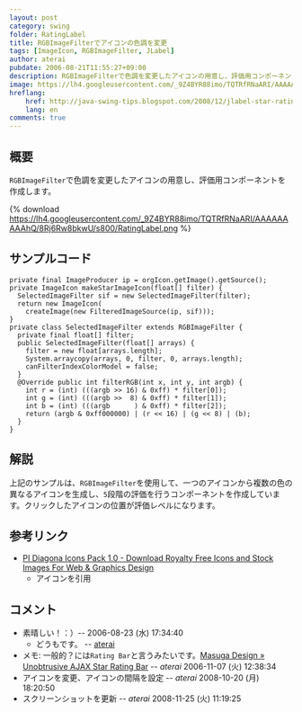 ```yaml
---
layout: post
category: swing
folder: RatingLabel
title: RGBImageFilterでアイコンの色調を変更
tags: [ImageIcon, RGBImageFilter, JLabel]
author: aterai
pubdate: 2006-08-21T11:55:27+09:00
description: RGBImageFilterで色調を変更したアイコンの用意し、評価用コンポーネントを作成します。
image: https://lh4.googleusercontent.com/_9Z4BYR88imo/TQTRfRNaARI/AAAAAAAAAhQ/8Rj6Rw8bkwU/s800/RatingLabel.png
hreflang:
    href: http://java-swing-tips.blogspot.com/2008/12/jlabel-star-rating-bar.html
    lang: en
comments: true
---
```

## 概要
`RGBImageFilter`で色調を変更したアイコンの用意し、評価用コンポーネントを作成します。

{% download https://lh4.googleusercontent.com/_9Z4BYR88imo/TQTRfRNaARI/AAAAAAAAAhQ/8Rj6Rw8bkwU/s800/RatingLabel.png %}

## サンプルコード
<pre class="prettyprint"><code>private final ImageProducer ip = orgIcon.getImage().getSource();
private ImageIcon makeStarImageIcon(float[] filter) {
  SelectedImageFilter sif = new SelectedImageFilter(filter);
  return new ImageIcon(
    createImage(new FilteredImageSource(ip, sif)));
}
private class SelectedImageFilter extends RGBImageFilter {
  private final float[] filter;
  public SelectedImageFilter(float[] arrays) {
    filter = new float[arrays.length];
    System.arraycopy(arrays, 0, filter, 0, arrays.length);
    canFilterIndexColorModel = false;
  }
  @Override public int filterRGB(int x, int y, int argb) {
    int r = (int) (((argb &gt;&gt; 16) &amp; 0xff) * filter[0]);
    int g = (int) (((argb &gt;&gt;  8) &amp; 0xff) * filter[1]);
    int b = (int) (((argb      ) &amp; 0xff) * filter[2]);
    return (argb &amp; 0xff000000) | (r &lt;&lt; 16) | (g &lt;&lt; 8) | (b);
  }
}
</code></pre>

## 解説
上記のサンプルは、`RGBImageFilter`を使用して、一つのアイコンから複数の色の異なるアイコンを生成し、`5`段階の評価を行うコンポーネントを作成しています。クリックしたアイコンの位置が評価レベルになります。

## 参考リンク
- [PI Diagona Icons Pack 1.0 - Download Royalty Free Icons and Stock Images For Web & Graphics Design](http://www.freeiconsdownload.com/Free_Downloads.asp?id=60)
    - アイコンを引用

<!-- dummy comment line for breaking list -->

## コメント
- 素晴しい！：）--  2006-08-23 (水) 17:34:40
    - どうもです。 -- [aterai](http://ateraimemo.com/aterai.html)
- メモ: 一般的？には`Rating Bar`と言うみたいです。[Masuga Design » Unobtrusive AJAX Star Rating Bar](http://www.masugadesign.com/the-lab/scripts/unobtrusive-ajax-star-rating-bar/) -- *aterai* 2006-11-07 (火) 12:38:34
- アイコンを変更、アイコンの間隔を設定 -- *aterai* 2008-10-20 (月) 18:20:50
- スクリーンショットを更新 -- *aterai* 2008-11-25 (火) 11:19:25

<!-- dummy comment line for breaking list -->
